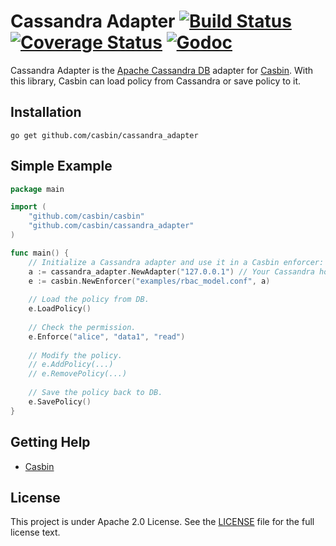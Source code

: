 Cassandra Adapter [![Build Status](https://travis-ci.org/casbin/cassandra_adapter.svg?branch=master)](https://travis-ci.org/casbin/cassandra_adapter) [![Coverage Status](https://coveralls.io/repos/github/casbin/cassandra_adapter/badge.svg?branch=master)](https://coveralls.io/github/casbin/cassandra_adapter?branch=master) [![Godoc](https://godoc.org/github.com/casbin/cassandra_adapter?status.svg)](https://godoc.org/github.com/casbin/cassandra_adapter)
====

Cassandra Adapter is the [Apache Cassandra DB](http://cassandra.apache.org/) adapter for [Casbin](https://github.com/casbin/casbin). With this library, Casbin can load policy from Cassandra or save policy to it.

## Installation

    go get github.com/casbin/cassandra_adapter

## Simple Example

```go
package main

import (
	"github.com/casbin/casbin"
	"github.com/casbin/cassandra_adapter"
)

func main() {
	// Initialize a Cassandra adapter and use it in a Casbin enforcer:
	a := cassandra_adapter.NewAdapter("127.0.0.1") // Your Cassandra hosts. 
	e := casbin.NewEnforcer("examples/rbac_model.conf", a)
	
	// Load the policy from DB.
	e.LoadPolicy()
	
	// Check the permission.
	e.Enforce("alice", "data1", "read")
	
	// Modify the policy.
	// e.AddPolicy(...)
	// e.RemovePolicy(...)
	
	// Save the policy back to DB.
	e.SavePolicy()
}
```

## Getting Help

- [Casbin](https://github.com/casbin/casbin)

## License

This project is under Apache 2.0 License. See the [LICENSE](LICENSE) file for the full license text.
